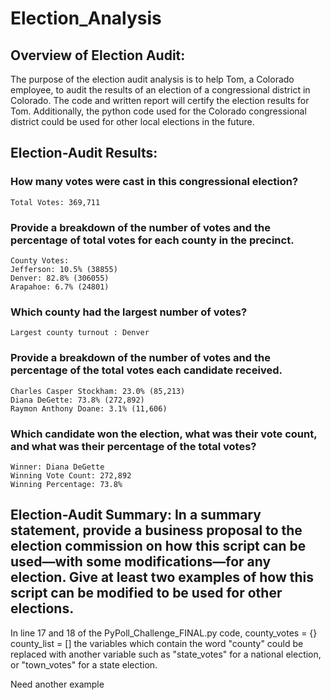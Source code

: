 # Election_Analysis
## Overview of Election Audit: 
The purpose of the election audit analysis is to help Tom, a Colorado employee, to audit the results of an election of a congressional district in Colorado. The code and written report will certify the election results for Tom. Additionally, the python code used for the Colorado congressional district could be used for other local elections in the future.

## Election-Audit Results:
### How many votes were cast in this congressional election?
    Total Votes: 369,711

### Provide a breakdown of the number of votes and the percentage of total votes for each county in the precinct.
    County Votes:
    Jefferson: 10.5% (38855)
    Denver: 82.8% (306055)
    Arapahoe: 6.7% (24801)

### Which county had the largest number of votes?
    Largest county turnout : Denver

### Provide a breakdown of the number of votes and the percentage of the total votes each candidate received.
    Charles Casper Stockham: 23.0% (85,213)
    Diana DeGette: 73.8% (272,892)
    Raymon Anthony Doane: 3.1% (11,606)

### Which candidate won the election, what was their vote count, and what was their percentage of the total votes?
    Winner: Diana DeGette
    Winning Vote Count: 272,892
    Winning Percentage: 73.8%

## Election-Audit Summary: In a summary statement, provide a business proposal to the election commission on how this script can be used—with some modifications—for any election. Give at least two examples of how this script can be modified to be used for other elections.

In line 17 and 18 of the PyPoll_Challenge_FINAL.py code, 
    county_votes = {}
    county_list = []
the variables which contain the word "county" could be replaced with another variable such as "state_votes" for a national election, or "town_votes" for a state election.

Need another example
